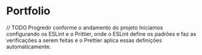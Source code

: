# Portfolio
// TODO Progredir conforme o andamento do projeto
	Iniciamos configurando os ESLint e o Prittier, onde o ESLint define os padrões e faz as verificações a serem feitas e o Prettier aplica essas definições automaticamente.